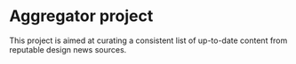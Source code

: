 # Aggregator project
This project is aimed at curating a consistent list of up-to-date content from reputable design news sources.